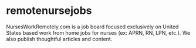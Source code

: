 # remotenursejobs
NursesWorkRemotely.com is a job board focused exclusively on United States based work from home jobs for nurses (ex: APRN, RN, LPN, etc.). We also publish thoughtful articles and content.
